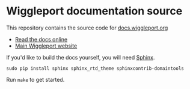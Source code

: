 # Wiggleport documentation source

This repository contains the source code for [docs.wiggleport.org](http://docs.wiggleport.org)

* [Read the docs online](http://docs.wiggleport.org)
* [Main Wiggleport website](http://wiggleport.org)

If you'd like to build the docs yourself, you will need [Sphinx](http://www.sphinx-doc.org).

    sudo pip install sphinx sphinx_rtd_theme sphinxcontrib-domaintools

Run `make` to get started.

